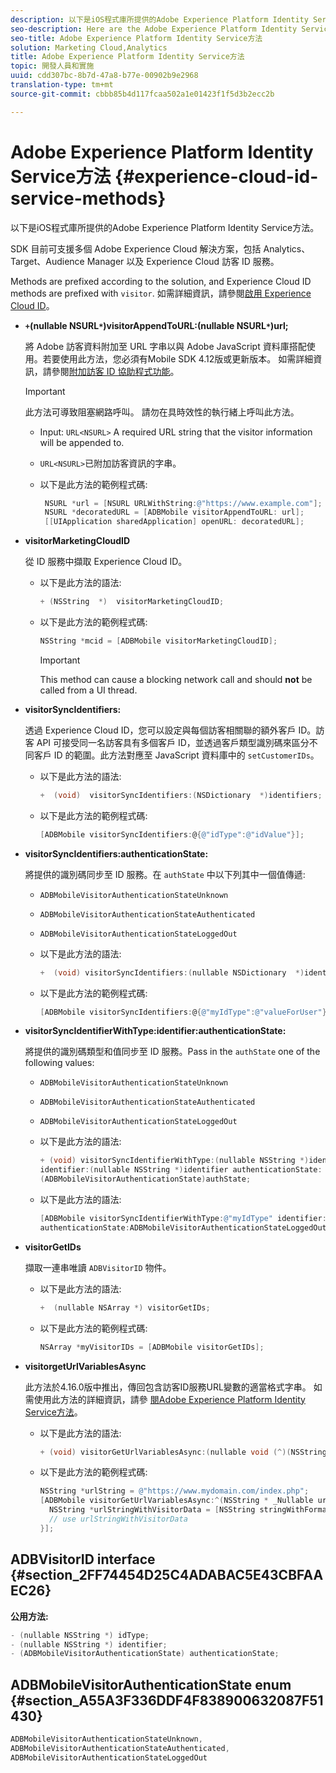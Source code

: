```yaml
---
description: 以下是iOS程式庫所提供的Adobe Experience Platform Identity Service方法。
seo-description: Here are the Adobe Experience Platform Identity Service methods that are provided by the iOS library.
seo-title: Adobe Experience Platform Identity Service方法
solution: Marketing Cloud,Analytics
title: Adobe Experience Platform Identity Service方法
topic: 開發人員和實施
uuid: cdd307bc-8b7d-47a8-b77e-00902b9e2968
translation-type: tm+mt
source-git-commit: cbbb85b4d117fcaa502a1e01423f1f5d3b2ecc2b

---
```



# Adobe Experience Platform Identity Service方法 {#experience-cloud-id-service-methods}

以下是iOS程式庫所提供的Adobe Experience Platform Identity Service方法。

SDK 目前可支援多個 Adobe Experience Cloud 解決方案，包括 Analytics、Target、Audience Manager 以及 Experience Cloud 訪客 ID 服務。

Methods are prefixed according to the solution, and Experience Cloud ID methods are prefixed with `visitor`. 如需詳細資訊，請參閱[啟用 Experience Cloud ID](/help/ios/marketing-cloud/mcvid.md)。

* **`+`(nullable NSURL`*`)visitorAppendToURL:(nullable NSURL`*`)url;**

   將 Adobe 訪客資料附加至 URL 字串以與 Adobe JavaScript 資料庫搭配使用。若要使用此方法，您必須有Mobile SDK 4.12版或更新版本。 如需詳細資訊，請參閱[附加訪客 ID 協助程式功能](https://marketing.adobe.com/resources/help/en_US/mcvid/mcvid-appendvisitorid.html)。

   >[!IMPORTANT]
   >
   >此方法可導致阻塞網路呼叫。 請勿在具時效性的執行緒上呼叫此方法。

   * Input: `URL<NSURL>`
A required URL string that the visitor information will be appended to.
   * `URL<NSURL>`已附加訪客資訊的字串。

   * 以下是此方法的範例程式碼:

      ```objective-c
       NSURL *url = [NSURL URLWithString:@"https://www.example.com"];  
       NSURL *decoratedURL = [ADBMobile visitorAppendToURL: url];  
       [[UIApplication sharedApplication] openURL: decoratedURL];  
      ```

* **visitorMarketingCloudID**

   從 ID 服務中擷取 Experience Cloud ID。

   * 以下是此方法的語法:

      ```objective-c
      + (NSString  *)  visitorMarketingCloudID;
      ```

   * 以下是此方法的範例程式碼:

      ```objective-c
      NSString *mcid = [ADBMobile visitorMarketingCloudID]; 
      ```

      >[!IMPORTANT]
      >
      >This method can cause a blocking network call and should **not** be called from a UI thread.

* **visitorSyncIdentifiers:**

   透過 Experience Cloud ID，您可以設定與每個訪客相關聯的額外客戶 ID。訪客 API 可接受同一名訪客具有多個客戶 ID，並透過客戶類型識別碼來區分不同客戶 ID 的範圍。此方法對應至 JavaScript 資料庫中的 `setCustomerIDs`。

   * 以下是此方法的語法:

      ```objective-c
      +  (void)  visitorSyncIdentifiers:(NSDictionary  *)identifiers;
      ```

   * 以下是此方法的範例程式碼:

      ```objective-c
      [ADBMobile visitorSyncIdentifiers:@{@"idType":@"idValue"}];
      ```

* **visitorSyncIdentifiers:authenticationState:**

   將提供的識別碼同步至 ID 服務。在 `authState` 中以下列其中一個值傳遞:

   * `ADBMobileVisitorAuthenticationStateUnknown`
   * `ADBMobileVisitorAuthenticationStateAuthenticated`
   * `ADBMobileVisitorAuthenticationStateLoggedOut`

   * 以下是此方法的語法:

      ```objective-c
      +  (void) visitorSyncIdentifiers:(nullable NSDictionary  *)identifiers  authenticationState:(ADBMobileVisitorAuthenticationState)authState; 
      ```

   * 以下是此方法的範例程式碼:

      ```objective-c
      [ADBMobile visitorSyncIdentifiers:@{@"myIdType":@"valueForUser"}  authenticationState:ADBMobileVisitorAuthenticationStateAuthenticated]; 
      ```

* **visitorSyncIdentifierWithType:identifier:authenticationState:**

   將提供的識別碼類型和值同步至 ID 服務。Pass in the `authState` one of the following values:

   * `ADBMobileVisitorAuthenticationStateUnknown`
   * `ADBMobileVisitorAuthenticationStateAuthenticated`
   * `ADBMobileVisitorAuthenticationStateLoggedOut`

   * 以下是此方法的語法:

      ```objective-c
      + (void) visitorSyncIdentifierWithType:(nullable NSString *)identifierType  
      identifier:(nullable NSString *)identifier authenticationState:
      (ADBMobileVisitorAuthenticationState)authState; 
      ```

   * 以下是此方法的語法:

      ```objective-c
      [ADBMobile visitorSyncIdentifierWithType:@"myIdType" identifier:@"valueForUser"  
      authenticationState:ADBMobileVisitorAuthenticationStateLoggedOut]; 
      ```

* **visitorGetIDs**

   擷取一連串唯讀 `ADBVisitorID` 物件。

   * 以下是此方法的語法:

      ```objective-c
      +  (nullable NSArray *) visitorGetIDs;
      ```

   * 以下是此方法的範例程式碼:

      ```objective-c
      NSArray *myVisitorIDs = [ADBMobile visitorGetIDs];
      ```

* **visitorgetUrlVariablesAsync**

   此方法於4.16.0版中推出，傳回包含訪客ID服務URL變數的適當格式字串。 如需使用此方法的詳細資訊，請參 [閱Adobe Experience Platform Identity Service方法](/help/ios/reference/hybrid-app.md)。

   * 以下是此方法的語法:

      ```objectivec
      + (void) visitorGetUrlVariablesAsync:(nullable void (^)(NSString* __nullable urlVariables))callback;
      ```

   * 以下是此方法的範例程式碼:

      ```objectivec
      NSString *urlString = @"https://www.mydomain.com/index.php"; 
      [ADBMobile visitorGetUrlVariablesAsync:^(NSString * _Nullable urlVariables) { 
        NSString *urlStringWithVisitorData = [NSString stringWithFormat:@"%@?%@", urlString, urlVariables]; 
        // use urlStringWithVisitorData 
      }];
      ```

## ADBVisitorID interface {#section_2FF74454D25C4ADABAC5E43CBFAAEC26}

**公用方法:**

```objective-c
- (nullable NSString *) idType; 
- (nullable NSString *) identifier; 
- (ADBMobileVisitorAuthenticationState) authenticationState; 
```

## ADBMobileVisitorAuthenticationState enum {#section_A55A3F336DDF4F838900632087F51430}

```objective-c
ADBMobileVisitorAuthenticationStateUnknown, 
ADBMobileVisitorAuthenticationStateAuthenticated, 
ADBMobileVisitorAuthenticationStateLoggedOut
```

